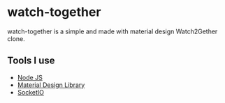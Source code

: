 # watch-together
watch-together is a simple and made with material design Watch2Gether clone.

## Tools I use
* [Node JS](https://nodejs.org/en/)
* [Material Design Library](https://getmdl.io/)
* [SocketIO](https://socket.io/)
